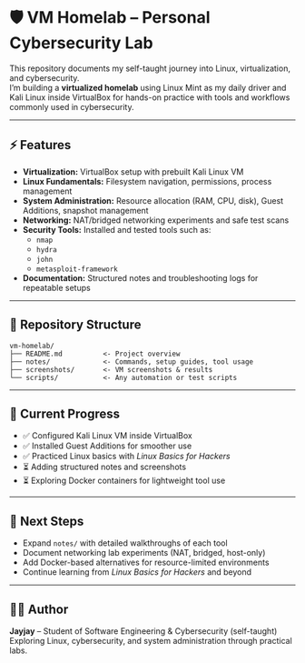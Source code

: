 # 🛡️ VM Homelab – Personal Cybersecurity Lab

This repository documents my self-taught journey into Linux, virtualization, and cybersecurity.  
I’m building a **virtualized homelab** using Linux Mint as my daily driver and Kali Linux inside VirtualBox for hands-on practice with tools and workflows commonly used in cybersecurity.

---

## ⚡ Features
- **Virtualization:** VirtualBox setup with prebuilt Kali Linux VM
- **Linux Fundamentals:** Filesystem navigation, permissions, process management
- **System Administration:** Resource allocation (RAM, CPU, disk), Guest Additions, snapshot management
- **Networking:** NAT/bridged networking experiments and safe test scans
- **Security Tools:** Installed and tested tools such as:
  - `nmap`
  - `hydra`
  - `john`
  - `metasploit-framework`
- **Documentation:** Structured notes and troubleshooting logs for repeatable setups

---

## 📂 Repository Structure
```
vm-homelab/
├── README.md          <- Project overview
├── notes/             <- Commands, setup guides, tool usage
├── screenshots/       <- VM screenshots & results
└── scripts/           <- Any automation or test scripts
```

---

## 🚀 Current Progress
- ✅ Configured Kali Linux VM inside VirtualBox
- ✅ Installed Guest Additions for smoother use
- ✅ Practiced Linux basics with *Linux Basics for Hackers*
- ⏳ Adding structured notes and screenshots
- ⏳ Exploring Docker containers for lightweight tool use

---

## 🧭 Next Steps
- Expand `notes/` with detailed walkthroughs of each tool
- Document networking lab experiments (NAT, bridged, host-only)
- Add Docker-based alternatives for resource-limited environments
- Continue learning from *Linux Basics for Hackers* and beyond

---

## 🧑‍💻 Author
**Jayjay** – Student of Software Engineering & Cybersecurity (self-taught)  
Exploring Linux, cybersecurity, and system administration through practical labs.
